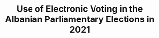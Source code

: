 ---
title: "Use of Electronic Voting in the Albanian Parliamentary Elections in 2021"
collection: publications
permalink: /publications/2021-10-Use-of-Electronic-Voting-in-the-Albanian-Parliamentary-Elections-in-2021
venue: 'Electronic Voting - 6th International Joint Conference on Electronic Voting (E-Vote-ID 2021)'
pages: '304--319'
publisher: 'University of Tartu Press Proceedings'
year: '2021'
paperurl: 'http://hdl.handle.net/10062/74533'
citation: ' <b>Jurlind Budurushi</b></br> Electronic Voting - 6th International Joint Conference on Electronic Voting (E-Vote-ID 2021)</br>'
---